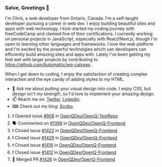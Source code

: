 ### Salve, Greetings 👋

I'm Chris, a web developer from Ontario, Canada. I'm a self-taught developer pursuing a career in web dev. I enjoy building beautiful sites and apps with web technology.
I kick-started my coding journey with freeCodeCamp and claimed five of their certifications.  I currently working on personal projects in JavaScript, especially with React/Next.js, though I'm open to learning other languages and frameworks. I love the web platform and I'm excited by the powerful technolgies which can developers can efficiently build amazing sites and apps with. Lately I've been getting my feet wet with larger projects by contributing to https://github.com/Automattic/wp-calypso .

When I get down to coding, I enjoy the satisfaction of creating complex interaction and the eye candy of adding styles to my HTML. 

- 💬 Ask me about putting your visual design into code. I enjoy CSS, but design isn't my strength, so I'd love to implement your amazing design.
- 📫 Reach me on: [Twitter](https://twitter.com/Christo28120856), [Linkedin](https://www.linkedin.com/in/christopher-stevers-07b9a5204/).
- ⌨ Check out my blog: [Scribo](https://christopherstevers.cf).
<!--
**Christopher-Stevers/Christopher-Stevers** is a ✨ _special_ ✨ repository because its `README.md` (this file) appears on your GitHub profile.

Here are some ideas to get you started:

- 🔭 I’m currently working on ...
- 🌱 I’m currently learning ...
- 👯 I’m looking to collaborate on ...
- 🤔 I’m looking for help with ...
- 😄 Pronouns: ...
- ⚡ Fun fact: ...
-->

<!--START_SECTION:activity-->
1. ❗️ Opened issue [#908](https://github.com/OpenQDev/OpenQ-TestRepo/issues/908) in [OpenQDev/OpenQ-TestRepo](https://github.com/OpenQDev/OpenQ-TestRepo)
2. 🗣 Commented on [#1398](https://github.com/OpenQDev/OpenQ-Frontend/issues/1398) in [OpenQDev/OpenQ-Frontend](https://github.com/OpenQDev/OpenQ-Frontend)
3. ❗️ Closed issue [#1422](https://github.com/OpenQDev/OpenQ-Frontend/issues/1422) in [OpenQDev/OpenQ-Frontend](https://github.com/OpenQDev/OpenQ-Frontend)
4. ❗️ Closed issue [#1429](https://github.com/OpenQDev/OpenQ-Frontend/issues/1429) in [OpenQDev/OpenQ-Frontend](https://github.com/OpenQDev/OpenQ-Frontend)
5. ❗️ Closed issue [#1416](https://github.com/OpenQDev/OpenQ-Frontend/issues/1416) in [OpenQDev/OpenQ-Frontend](https://github.com/OpenQDev/OpenQ-Frontend)
6. ❗️ Closed issue [#1412](https://github.com/OpenQDev/OpenQ-Frontend/issues/1412) in [OpenQDev/OpenQ-Frontend](https://github.com/OpenQDev/OpenQ-Frontend)
7. 🎉 Merged PR [#1426](https://github.com/OpenQDev/OpenQ-Frontend/pull/1426) in [OpenQDev/OpenQ-Frontend](https://github.com/OpenQDev/OpenQ-Frontend)
<!--END_SECTION:activity-->
